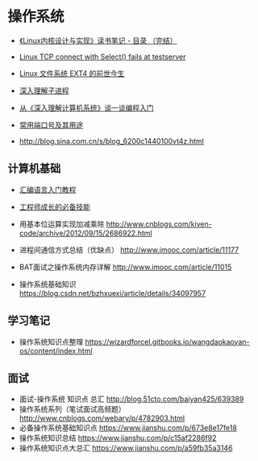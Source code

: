# 操作系统

- [《Linux内核设计与实现》读书笔记 - 目录 （完结）](http://www.cnblogs.com/wang_yb/p/3514730.html)

- [Linux TCP connect with Select() fails at testserver](https://stackoverflow.com/questions/7089128/linux-tcp-connect-with-select-fails-at-testserver/7220380#7220380)

- [Linux 文件系统 EXT4 的前世今生](https://www.oschina.net/translate/introduction-ext4-filesystem?origin=wechat)

- [深入理解子进程](http://blog.guyskk.com/notes/%E6%B7%B1%E5%85%A5%E7%90%86%E8%A7%A3%E5%AD%90%E8%BF%9B%E7%A8%8B)

- [从《深入理解计算机系统》谈一谈编程入门](https://zhuanlan.zhihu.com/p/38584767)

- [常用端口号及其用途](http://www.cnblogs.com/lingerhk/p/3657397.html)


- http://blog.sina.com.cn/s/blog_6200c1440100vt4z.html


## 计算机基础

- [汇编语言入门教程](http://www.ruanyifeng.com/blog/2018/01/assembly-language-primer.html)
- [工程师成长的必备技能](https://mp.weixin.qq.com/s/TJTax4ug8DILa42Q8RkZGQ)


- 用基本位运算实现加减乘除 http://www.cnblogs.com/kiven-code/archive/2012/09/15/2686922.html

- 进程间通信方式总结（优缺点） http://www.imooc.com/article/11177
- BAT面试之操作系统内存详解 http://www.imooc.com/article/11015
- 操作系统基础知识 https://blog.csdn.net/bzhxuexi/article/details/34097957

## 学习笔记

- 操作系统知识点整理
 https://wizardforcel.gitbooks.io/wangdaokaoyan-os/content/index.html

## 面试

- 面试-操作系统 知识点 总汇 http://blog.51cto.com/baiyan425/639389
- 操作系统系列（笔试面试高频题）http://www.cnblogs.com/webary/p/4782903.html
- 必备操作系统基础知识点 https://www.jianshu.com/p/673e8e17fe18
- 操作系统知识总结 https://www.jianshu.com/p/c15af2286f92
- 操作系统知识点大总汇 https://www.jianshu.com/p/a59fb35a3146
